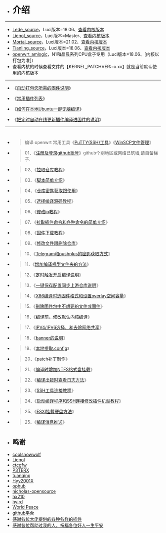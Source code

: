 - # 介绍
---
- [Lede_source](https://github.com/coolsnowwolf/lede)，Luci版本=18.06、[查看内核版本](https://github.com/coolsnowwolf/lede/blob/master/MD/target/linux/x86/Makefile)
- [Lienol_source](https://github.com/Lienol/openwrt/tree/main)，Luci版本=Master、[查看内核版本](https://github.com/Lienol/openwrt/blob/main/target/linux/x86/Makefile)
- [Mortal_source](https://github.com/immortalwrt/immortalwrt/tree/openwrt-21.02)，Luci版本=21.02、[查看内核版本](https://github.com/immortalwrt/immortalwrt/blob/openwrt-21.02/target/linux/x86/Makefile)
- [Tianling_source](https://github.com/immortalwrt/immortalwrt/tree/openwrt-18.06)，Luci版本=18.06、[查看内核版本](https://github.com/immortalwrt/immortalwrt/blob/openwrt-18.06/target/linux/x86/Makefile)
- [openwrt_amlogic](https://github.com/coolsnowwolf/lede)，N1和晶晨系列CPU盒子专用（Luci版本=18.06、[内核以打包为准]）
- 查看内核的时候查看文件的【KERNEL_PATCHVER:=x.xx】就是当前默认使用的内核版本
---
- 《[自动打包您所需的固件说明](https://github.com/kurumiess/OP_README/blob/master/MD/Amlogic.md)》

- 《[常用插件列表](https://github.com/kurumiess/OP_README/blob/master/MD/%E5%90%8D%E7%A7%B0.md)》

- 《[如何在本地Ubuntu一键无脑编译](https://github.com/281677160/bendi)》
 
- 《[把定时自动在线更新插件编译进固件的说明](https://github.com/kurumiess/OP_README/blob/master/MD/%E5%AE%9A%E6%97%B6%E6%9B%B4%E6%96%B0%E6%8F%92%E4%BB%B6.md)》

---
#
- > 编译 openwrt 常用工具《[PuTTY(SSH)工具](https://github.com/kurumiess/OP_README/blob/master/MD/Putty%E5%B7%A5%E5%85%B7%E4%B8%8B%E8%BD%BD.md)》《[WinSCP文件管理](https://github.com/kurumiess/OP_README/blob/master/MD/WinSCP.md)》
- > 01、《[注册及登录github账号](https://github.com)》github个别地区或网络已筑墙,请自备梯子.
- > 02、《[拉取仓库教程](https://github.com/kurumiess/OP_README/blob/master/MD/1%E6%8B%89%E5%8F%96%E4%BB%93%E5%BA%93.md)》
- > 03、《[脚本简单介绍](https://github.com/kurumiess/OP_README/blob/master/MD/%E7%AE%80%E5%8D%95%E4%BB%8B%E7%BB%8D%E6%96%B0%E8%84%9A%E6%9C%AC.md)》
- > 04、《[仓库密匙获取跟使用](https://github.com/kurumiess/OP_README/blob/master/MD/jm.md)》
- > 05、《[选择编译源码教程](https://github.com/kurumiess/OP_README/blob/master/MD/%E9%80%89%E6%8B%A9%E6%9C%BA%E5%9E%8B.md)》
- > 06、《[修改ip教程](https://github.com/kurumiess/OP_README/blob/master/MD/ip.md)》
- > 07、《[拉取插件命令和各种命令的简单介绍](https://github.com/kurumiess/OP_README/blob/master/MD/ming.md)》
- > 08、《[固件下载教程](https://github.com/kurumiess/OP_README/blob/master/MD/4%E5%9B%BA%E4%BB%B6%E4%B8%8B%E8%BD%BD.md)》
- > 09、《[修改文件跟删除仓库](https://github.com/kurumiess/OP_README/blob/master/MD/%E5%88%A0%E9%99%A4%E5%92%8C%E4%BF%AE%E6%94%B9%E6%96%87%E4%BB%B6.md)》
- > 10、《[Telegram和pushplus的密匙获取方式](https://github.com/kurumiess/OP_README/blob/master/MD/bot.md)》
- > 11、《[增加编译机型文件夹的方法](https://github.com/kurumiess/OP_README/blob/master/MD/jlck.md)》
- > 12、《[定时触发开启编译说明](https://github.com/kurumiess/OP_README/blob/master/MD/%E5%AE%9A%E6%97%B6%E7%BC%96%E8%AF%91%E8%AF%B4%E6%98%8E.md)》
- > 13、《[一键保存配置同步上游仓库说明](https://github.com/kurumiess/OP_README/blob/master/MD/chongxinfork.md)》
- > 14、《[X86编译时选固件格式和设置overlay空间容量](https://github.com/kurumiess/OP_README/blob/master/MD/overlay.md)》
- > 15、《[删除固件包中不想要的文件或固件](https://github.com/kurumiess/OP_README/blob/master/MD/%E5%9B%BA%E4%BB%B6%E6%96%87%E4%BB%B6%E5%A4%B9%E6%95%B4%E7%90%86.md)》
- > 16、《[编译前，修改默认内核编译](https://github.com/kurumiess/OP_README/blob/master/MD/%E4%BF%AE%E6%94%B9%E5%86%85%E6%A0%B8%E7%89%88%E6%9C%AC.md)》
- > 17、《[IPV4/IPV6选择，和去除网络共享](https://github.com/kurumiess/OP_README/blob/master/MD/%E5%85%B6%E4%BB%96%E8%AF%B4%E6%98%8E.md)》
- > 18、《[banner的说明](https://github.com/kurumiess/OP_README/blob/master/MD/banner%E8%AF%B4%E6%98%8E.md)》
- > 19、《[本地提取.config](https://github.com/kurumiess/OP_README/blob/master/MD/本地提取.config.md)》
- > 20、《[patch补丁制作](https://github.com/kurumiess/OP_README/blob/master/MD/buding.md)》
- > 21、《[编译时增加NTFS格式盘挂载](https://github.com/kurumiess/OP_README/blob/master/MD/NTFS%E6%A0%BC%E5%BC%8F%E4%BC%98%E7%9B%98%E6%8C%82%E8%BD%BD)》
- > 22、《[编译出错时查看日志方法](https://github.com/kurumiess/OP_README/blob/master/MD/errors.md)》
- > 23、《[SSH工具连接教程](https://github.com/kurumiess/OP_README/blob/master/MD/SSH连接说明.md)》
- > 24、《[启动编译程序和SSH连接修改插件机型教程](https://github.com/kurumiess/OP_README/blob/master/MD/config.md)》
- > 25、《[ESXI挂载硬盘方法](https://github.com/kurumiess/OP_README/blob/master/MD/esxi挂盘.md)》
- > 25、《[编译消息推送](https://github.com/kurumiess/OP_README/blob/master/MD/ms.md)》
#
#
- ## 鸣谢
- [coolsnowwolf](https://github.com/coolsnowwolf/lede.git)
- [Lienol](https://github.com/Lienol/openwrt.git)
- [ctcgfw](https://github.com/project-openwrt/openwrt.git)
- [P3TERX](https://github.com/P3TERX/Actions-OpenWrt)
- [tuanqing](https://github.com/tuanqing/mknop)
- [Hyy2001X](https://github.com/Hyy2001X/AutoBuild-Actions)
- [ophub](https://github.com/ophub/amlogic-s9xxx-openwrt)
- [nicholas-opensource](https://github.com/nicholas-opensource/OpenWrt-Autobuild)
- [hx210](https://github.com/hx210/build-actions)
- <a href="#/README.md">hyird</a>
- <a href="#/README.md">World Peace</a>
- [github平台](https://github.com/)
- <a href="#/README.md">感谢各位大佬提供的各种各样的插件</a>
- <a href="#/README.md">感谢各位帮助过我的人，祝福各位好人一生平安</a>

